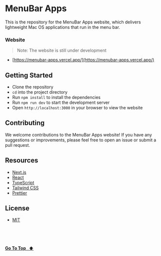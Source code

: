 # MenuBar Apps

This is the repository for the MenuBar Apps website, which delivers lightweight Mac OS applications that run in the menu bar.

### Website

> Note: The website is still under development

- [https://menubar-apps.vercel.app/](https://menubar-apps.vercel.app/)

## Getting Started

- Clone the repository
- `cd` into the project directory
- Run `npm install` to install the dependencies
- Run `npm run dev` to start the development server
- Open `http://localhost:3000` in your browser to view the website

## Contributing

We welcome contributions to the MenuBar Apps website! If you have any suggestions or improvements, please feel free to open an issue or submit a pull request.

## Resources

- [Next.js](https://nextjs.org/)
- [React](https://react.dev/)
- [TypeScript](https://www.typescriptlang.org/)
- [Tailwind CSS](https://tailwindcss.com/)
- [Prettier](https://prettier.io/)

## License

- [MIT](LICENSE.md)

&nbsp;

&nbsp;

[**Go To Top &nbsp; ⬆️**](#menubar-apps)
